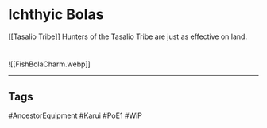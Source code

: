 # Ichthyic Bolas
[[Tasalio Tribe]]
Hunters of the Tasalio Tribe are just as effective on land.

#
![[FishBolaCharm.webp]]

---
## Tags
#AncestorEquipment
#Karui
#PoE1 
#WiP 